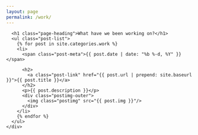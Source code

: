 ```yaml
---
layout: page
permalink: /work/
---
```


<div class = "container-fluid">
  <div class ="row">
    <div class="col-md-1 col-sm-1"></div>
    <div class="col-md-10 col-sm-10">

      <h1 class="page-heading">What have we been working on?</h1>
      <ul class="post-list">
        {% for post in site.categories.work %}
        <li>
          <span class="post-meta">{{ post.date | date: "%b %-d, %Y" }}</span>

          <h2>
            <a class="post-link" href="{{ post.url | prepend: site.baseurl }}">{{ post.title }}</a>
          </h2>
          <p>{{ post.description }}</p>
          <div class="postimg-outer">
            <img class="postimg" src="{{ post.img }}"/> 
          </div>
        </li>
        {% endfor %}
      </ul>
    </div>
  </div>
</div>
